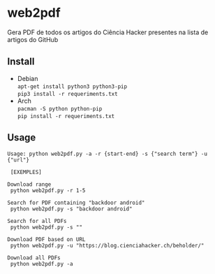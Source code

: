 # web2pdf
Gera PDF de todos os artigos do Ciência Hacker presentes na lista de artigos do GitHub

Install
----
* Debian  
  `apt-get install python3 python3-pip`  
  `pip3 install -r requeriments.txt`  
* Arch  
  `pacman -S python python-pip`  
  `pip install -r requeriments.txt`  

Usage
----

```
Usage: python web2pdf.py -a -r {start-end} -s {"search term"} -u {"url"}

 [EXEMPLES]

Download range
 python web2pdf.py -r 1-5

Search for PDF containing "backdoor android"
 python web2pdf.py -s "backdoor android"

Search for all PDFs
 python web2pdf.py -s ""

Download PDF based on URL
 python web2pdf.py -u "https://blog.cienciahacker.ch/beholder/"

Download all PDFs
 python web2pdf.py -a

```

